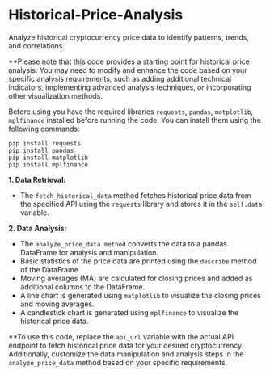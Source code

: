 # Historical-Price-Analysis
Analyze historical cryptocurrency price data to identify patterns, trends, and correlations.

**Please note that this code provides a starting point for historical price analysis. You may need to modify and enhance the code based on your specific analysis requirements, such as adding additional technical indicators, implementing advanced analysis techniques, or incorporating other visualization methods.

Before using you have the required libraries ```requests```, ```pandas```, ```matplotlib```, ```mplfinance``` installed before running the code. You can install them using the following commands:
```
pip install requests
pip install pandas
pip install matplotlib
pip install mplfinance
```

__1. Data Retrieval:__

 - The ```fetch_historical_data``` method fetches historical price data from the specified API using the ```requests``` library and stores it in the ```self.data``` variable.
   

__2. Data Analysis:__

 - The ```analyze_price_data method``` converts the data to a pandas DataFrame for analysis and manipulation.
 - Basic statistics of the price data are printed using the ```describe``` method of the DataFrame.
 - Moving averages (MA) are calculated for closing prices and added as additional columns to the DataFrame.
 - A line chart is generated using ```matplotlib``` to visualize the closing prices and moving averages.
 - A candlestick chart is generated using ```mplfinance``` to visualize the historical price data.

**To use this code, replace the ```api_url``` variable with the actual API endpoint to fetch historical price data for your desired cryptocurrency. Additionally, customize the data manipulation and analysis steps in the ```analyze_price_data``` method based on your specific requirements.
